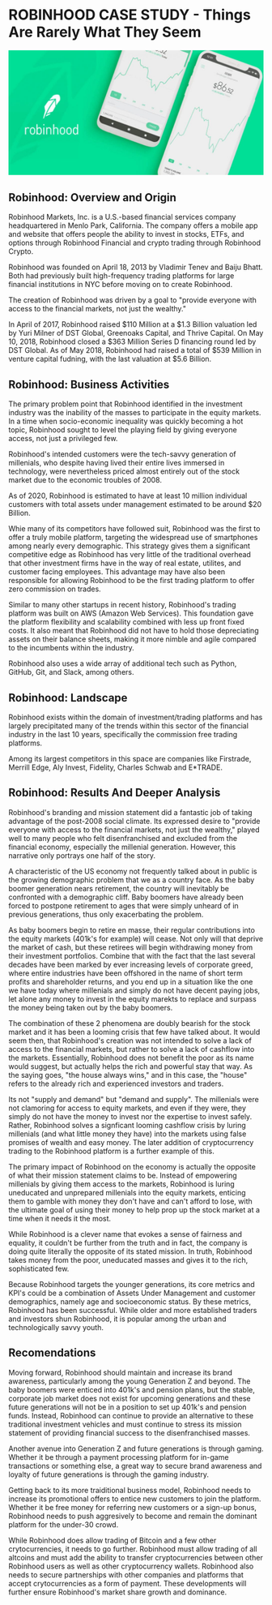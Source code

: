 # ROBINHOOD CASE STUDY - Things Are Rarely What They Seem
![LOGO](robinhood-logo.jpg)

## Robinhood: Overview and Origin

Robinhood Markets, Inc. is a U.S.-based financial services company headquartered in Menlo Park, California. The company offers a mobile app and website that offers people the ability to invest in stocks, ETFs, and options through Robinhood Financial and crypto trading through Robinhood Crypto.

Robinhood was founded on April 18, 2013 by Vladimir Tenev and Baiju Bhatt. Both had previously built high-frequency trading platforms for large financial institutions in NYC before moving on to create Robinhood.

The creation of Robinhood was driven by a goal to "provide everyone with access to the financial markets, not just the wealthy."

In April of 2017, Robinhood raised $110 Million at a $1.3 Billion valuation led by Yuri Milner of DST Global, Greenoaks Capital, and Thrive Capital. On May 10, 2018, Robinhood closed a $363 Million Series D financing round led by DST Global. As of May 2018, Robinhood had raised a total of $539 Million in venture capital fudning, with the last valuation at $5.6 Billion.  

## Robinhood: Business Activities

The primary problem point that Robinhood identified in the investment industry was the inability of the masses to participate in the equity markets. In a time when socio-economic inequality was quickly becoming a hot topic, Robinhood sought to level the playing field by giving everyone access, not just a privileged few. 

Robinhood's intended customers were the tech-savvy generation of millenials, who despite having lived their entire lives immersed in technology, were nevertheless priced almost entirely out of the stock market due to the economic troubles of 2008. 

As of 2020, Robinhood is estimated to have at least 10 million individual customers with total assets under management estimated to be around $20 Billion.

Whie many of its competitors have followed suit, Robinhood was the first to offer a truly mobile platform, targeting the widespread use of smartphones among nearly every demographic. This strategy gives them a significant competitive edge as Robinhood has very little of the traditional overhead that other investment firms have in the way of real estate, utilites, and customer facing employees. This advantage may have also been responsible for allowing Robinhood to be the first trading platform to offer zero commission on trades. 

Similar to many other startups in recent history, Robinhood's trading platform was built on AWS (Amazon Web Services). This foundation gave the platform flexibility and scalability combined with less up front fixed costs. It also meant that Robinhood did not have to hold those depreciating assets on their balance sheets, making it more nimble and agile compared to the incumbents within the industry.

Robinhood also uses a wide array of additional tech such as Python, GitHub, Git, and Slack, among others. 

## Robinhood: Landscape

Robinhood exists within the domain of investment/trading platforms and has largely precipitated many of the trends within this sector of the financial industry in the last 10 years, specifically the commission free trading platforms.

Among its largest competitors in this space are companies like Firstrade, Merrill Edge, Aly Invest, Fidelity, Charles Schwab and E*TRADE.

## Robinhood: Results And Deeper Analysis

Robinhood's branding and mission statement did a fantastic job of taking advantage of the post-2008 social climate. Its expressed desire to "provide everyone with access to the financial markets, not just the wealthy," played well to many people who felt disenfranchised and excluded from the financial economy, especially the millenial generation. However, this narrative only portrays one half of the story.

A characteristic of the US economy not frequently talked about in public is the growing demographic problem that we as a country face. As the baby boomer generation nears retirement, the country will inevitably be confronted with a demographic cliff. Baby boomers have already been forced to postpone retirement to ages that were simply unheard of in previous generations, thus only exacerbating the problem. 

As baby boomers begin to retire en masse, their regular contributions into the equity markets (401k's for example) will cease. Not only will that deprive the market of cash, but these retirees will begin withdrawing money from their investment portfolios. Combine that with the fact that the last several decades have been marked by ever increasing levels of corporate greed, where entire industries have been offshored in the name of short term profits and shareholder returns, and you end up in a situation like the one we have today where millenials and simply do not have decent paying jobs, let alone any money to invest in the equity marekts to replace and surpass the money being taken out by the baby boomers.

The combination of these 2 phenomena are doubly bearish for the stock market and it has been a looming crisis that few have talked about. It would seem then, that Robinhood's creation was not intended to solve a lack of access to the financial markets, but rather to solve a lack of cashflow into the markets. Essentially, Robinhood does not benefit the poor as its name would suggest, but actually helps the rich and powerful stay that way. As the saying goes, "the house always wins," and in this case, the "house" refers to the already rich and experienced investors and traders. 

Its not "supply and demand" but "demand and supply". The millenials were not clamoring for access to equity markets, and even if they were, they simply do not have the money to invest nor the expertise to invest safely. Rather, Robinhood solves a signficant looming cashflow crisis by luring millenials (and what little money they have) into the markets using false promises of wealth and easy money. The later addition of cryptocurrency trading to the Robinhood platform is a further example of this. 

The primary impact of Robinhood on the economy is actually the opposite of what their mission statement claims to be. Instead of empowering millenials by giving them access to the markets, Robinhood is luring uneducated and unprepared millenials into the equity markets, enticing them to gamble with money they don't have and can't afford to lose, with the ultimate goal of using their money to help prop up the stock market at a time when it needs it the most. 

While Robinhood is a clever name that evokes a sense of fairness and equality, it couldn't be further from the truth and in fact, the company is doing quite literally the opposite of its stated mission. In truth, Robinhood takes money from the poor, uneducated masses and gives it to the rich, sophisticated few.

Because Robinhood targets the younger generations, its core metrics and KPI's could be a combination of Assets Under Management and customer demographics, namely age and socioeconomic status. By these metrics, Robinhood has been successful. While older and more established traders and investors shun Robinhood, it is popular among the urban and technologically savvy youth. 

## Recomendations

Moving forward, Robinhood should maintain and increase its brand awareness, particularly among the young Generation Z and beyond. The baby boomers were enticed into 401k's and pension plans, but the stable, corporate job market does not exist for upcoming generations and these future generations will not be in a position to set up 401k's and pension funds. Instead, Robinhood can continue to provide an alternative to these traditional investment vehicles and must continue to stress its mission statement of providing financial success to the disenfranchised masses. 

Another avenue into Generation Z and future generations is through gaming. Whether it be through a payment processing platform for in-game transactions or something else, a great way to secure brand awareness and loyalty of future generations is through the gaming industry.

Getting back to its more traiditional business model, Robinhood needs to increase its promotional offers to entice new customers to join the platform. Whether it be free money for referring new customers or a sign-up bonus, Robinhood needs to push aggresively to become and remain the dominant platform for the under-30 crowd. 

While Robinhood does allow trading of Bitcoin and a few other crytocurrencies, it needs to go further. Robinhood must allow trading of all altcoins and must add the ability to transfer cryptocurrencies between other Robinhood users as well as other cryptocurrency wallets. Robinhood also needs to secure partnerships with other companies and platforms that accept crytocurrencies as a form of payment. These developments will further ensure Robinhood's market share growth and dominance.
